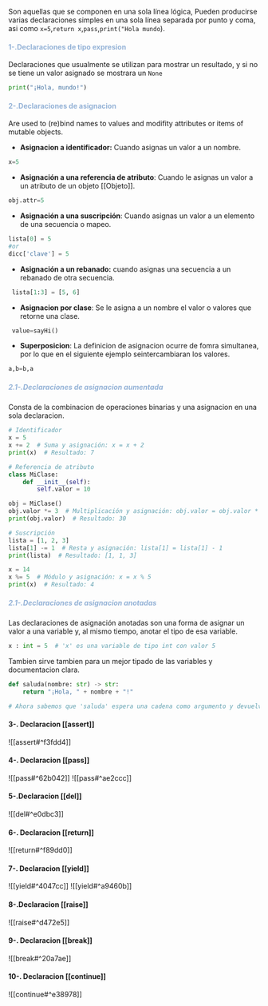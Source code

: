 Son aquellas que se componen en una sola línea lógica, Pueden producirse varias declaraciones simples en una sola línea separada por punto y coma, asi como `x=5`,`return x`,`pass`,`print("Hola mundo`).
#### <font color="#95b3d7">1-.Declaraciones de tipo expresion</font>
Declaraciones que usualmente se utilizan para mostrar un resultado, y si no se tiene un valor asignado se mostrara un `None`
```python
print("¡Hola, mundo!")
```

#### <font color="#95b3d7">2-.Declaraciones de asignacion</font>

Are used to (re)bind names to values and modifity attributes or items of mutable objects.

 - **Asignacion a identificador:** Cuando asignas un valor  a un nombre.
 ```python
 x=5
```
 - **Asignación a una referencia de atributo**: Cuando le asignas un valor a un atributo de un objeto [[Objeto]].
```python
obj.attr=5
```
 - **Asignación a una suscripción**: Cuando asignas un valor a un elemento de una secuencia o mapeo.
 ```python
 lista[0] = 5
 #or
 dicc['clave'] = 5
```
 - **Asignación a un rebanado:** cuando asignas una secuencia a un rebanado de otra secuencia.
```python
 lista[1:3] = [5, 6]
```
 - **Asignacion por clase**: Se le asigna a un nombre el valor o valores que retorne una clase.
```python
 value=sayHi()
```
 - **Superposicion**: La definicion de asignacion ocurre de fomra simultanea, por lo que en el siguiente ejemplo seintercambiaran los valores.
```python
a,b=b,a
```

##### <font color="#95b3d7">2.1-.Declaraciones de asignacion aumentada</font>

Consta de la combinacion de operaciones binarias y una asignacion en una sola declaracion.

```python
# Identificador
x = 5
x += 2  # Suma y asignación: x = x + 2
print(x)  # Resultado: 7

# Referencia de atributo
class MiClase:
    def __init__(self):
        self.valor = 10

obj = MiClase()
obj.valor *= 3  # Multiplicación y asignación: obj.valor = obj.valor * 3
print(obj.valor)  # Resultado: 30

# Suscripción
lista = [1, 2, 3]
lista[1] -= 1  # Resta y asignación: lista[1] = lista[1] - 1
print(lista)  # Resultado: [1, 1, 3]

x = 14
x %= 5  # Módulo y asignación: x = x % 5
print(x)  # Resultado: 4
```

##### <font color="#95b3d7">2.1-.Declaraciones de asignacion anotadas</font>

Las declaraciones de asignación anotadas son una forma de asignar un valor a una variable y, al mismo tiempo, anotar el tipo de esa variable. 
```python
x : int = 5  # 'x' es una variable de tipo int con valor 5
```
Tambien sirve tambien para un mejor tipado de las variables y documentacion clara.
```python
def saluda(nombre: str) -> str:
    return "¡Hola, " + nombre + "!"

# Ahora sabemos que 'saluda' espera una cadena como argumento y devuelve una cadena
```

#### 3-. Declaracion [[assert]]
![[assert#^f3fdd4]]

#### 4-. Declaracion [[pass]]
![[pass#^62b042]]
![[pass#^ae2ccc]]

#### 5-.Declaracion [[del]]

![[del#^e0dbc3]]

#### 6-. Declaracion [[return]]

![[return#^f89dd0]]

#### 7-. Declaracion [[yield]]
![[yield#^4047cc]]
![[yield#^a9460b]]

#### 8-.Declaracion [[raise]]

![[raise#^d472e5]]

#### 9-. Declaracion [[break]]

![[break#^20a7ae]]

#### 10-. Declaracion [[continue]]

![[continue#^e38978]]


